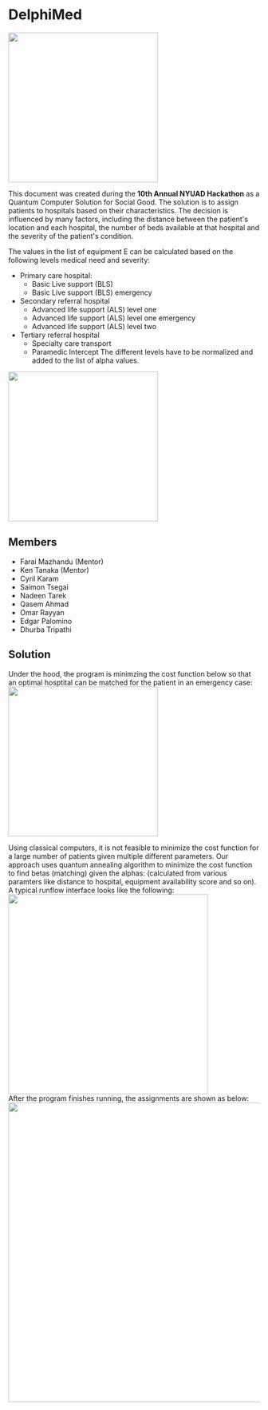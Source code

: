 # DelphiMed

<img src="https://user-images.githubusercontent.com/77675540/161239871-ec92dc9e-6c51-4d02-badd-fc994becf16c.png" width="300">

This document was created during the **10th Annual NYUAD Hackathon** as a Quantum Computer Solution for Social Good.
The solution is to assign patients to hospitals based on their characteristics. The decision is influenced by many factors, including the distance between the patient's location and each hospital, the number of beds available at that hospital and the severity of the patient's condition.

The values in the list of equipment E can be calculated based on the following levels medical need and severity:
- Primary care hospital:
    - Basic Live support (BLS)
    - Basic Live support (BLS) emergency
- Secondary referral hospital
    - Advanced life support (ALS) level one 
    - Advanced life support (ALS) level one emergency 
    - Advanced life support (ALS) level two
- Tertiary referral hospital
    - Specialty care transport 
    - Paramedic Intercept
The different levels have to be normalized and added to the list of alpha values.

<img src="https://user-images.githubusercontent.com/77675540/161242979-53a4b457-b108-4930-a6d2-c77ff5f077f9.png" width="300">

## Members 
- Farai Mazhandu (Mentor)
- Ken Tanaka (Mentor)
- Cyril Karam
- Saimon Tsegai
- Nadeen Tarek
- Qasem Ahmad
- Omar Rayyan
- Edgar Palomino
- Dhurba Tripathi

## Solution
Under the hood, the program is minimzing the cost function below so that an optimal hosptital can be matched for the patient in an emergency case:
\
<img src="https://user-images.githubusercontent.com/77675540/161243001-dd55ec93-3927-47fa-b168-d37a9851344a.png" width="300">

Using classical computers, it is not feasible to minimize the cost function for a large number of patients given multiple different parameters. Our approach uses quantum annealing algorithm to minimize the cost function to find betas (matching) given the alphas: (calculated from various paramters like distance to hospital, equipment availability score and so on). A typical runflow interface looks like the following: 
<img src="https://user-images.githubusercontent.com/30380639/161259922-ef8f074e-09f1-477c-866e-099e234b590b.PNG" width="400">
\
After the program finishes running, the assignments are shown as below:
\
<img src="https://user-images.githubusercontent.com/30380639/161260095-c353ba02-4a16-4850-b770-a9846d9dfcb9.png" width="600">


